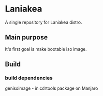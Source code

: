 Laniakea
===========

A single repository for Laniakea distro.

Main purpose
-----------------
It's first goal is make bootable iso image.

Build
-----------------
### build dependencies

genisoimage - in cdrtools package on Manjaro
